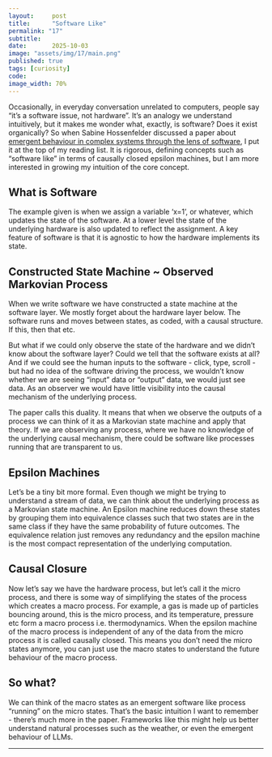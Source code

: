 ```yaml
---
layout:     post
title:      "Software Like"
permalink: "17"
subtitle:   
date:       2025-10-03
image: "assets/img/17/main.png"
published: true
tags: [curiosity]
code: 
image_width: 70%
---
```


Occasionally, in everyday conversation unrelated to computers, people say “it’s a software issue, not hardware”. It’s an analogy we understand intuitively, but it makes me wonder what, exactly, is software? Does it exist organically? So when Sabine Hossenfelder discussed a paper about [emergent behaviour in complex systems through the lens of software](https://arxiv.org/abs/2402.09090), I put it at the top of my reading list. It is rigorous, defining concepts such as “software like” in terms of causally closed epsilon machines, but I am more interested in growing my intuition of the core concept. 

## What is Software
The example given is when we assign a variable ‘x=1’, or whatever, which updates the state of the software. At a lower level the state of the underlying hardware is also updated to reflect the assignment. A key feature of software is that it is agnostic to how the hardware implements its state. 

## Constructed State Machine ~ Observed Markovian Process 
When we write software we have constructed a state machine at the software layer. We mostly forget about the hardware layer below. The software runs and moves between states, as coded, with a causal structure. If this, then that etc. 

But what if we could only observe the state of the hardware and we didn’t know about the software layer? Could we tell that the software exists at all? And if we could see the human inputs to the software - click, type, scroll - but had no idea of the software driving the process, we wouldn’t know whether we are seeing “input” data or “output” data, we would just see data. As an observer we would have little visibility into the causal mechanism of the underlying process. 

The paper calls this duality. It means that when we observe the outputs of a process we can think of it as a Markovian state machine and apply that theory. If we are observing any process, where we have no knowledge of the underlying causal mechanism, there could be software like processes running that are transparent to us. 

## Epsilon Machines
Let’s be a tiny bit more formal. Even though we might be trying to understand a stream of data, we can think about the underlying process as a Markovian state machine. An Epsilon machine reduces down these states by grouping them into equivalence classes such that two states are in the same class if they have the same probability of future outcomes. The equivalence relation just removes any redundancy and the epsilon machine is the most compact representation of the underlying computation. 

## Causal Closure
Now let’s say we have the hardware process, but let’s call it the micro process, and there is some way of simplifying the states of the process which creates a macro process. For example, a gas is made up of particles bouncing around, this is the micro process, and its temperature, pressure etc form a macro process i.e. thermodynamics. When the epsilon machine of the macro process is independent of any of the data from the micro process it is called causally closed. This means you don’t need the micro states anymore, you can just use the macro states to understand the future behaviour of the macro process. 

## So what?
We can think of the macro states as an emergent software like process “running” on the micro states. That’s the basic intuition I want to remember - there’s much more in the paper. Frameworks like this might help us better understand natural processes such as the weather, or even the emergent behaviour of LLMs.

___